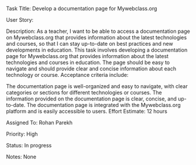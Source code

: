 Task Title: Develop a documentation page for Mywebclass.org

User Story: 

Description: As a teacher, I want to be able to access a documentation page on Mywebclass.org that provides information about the latest technologies and courses, so that I can stay up-to-date on best practices and new developments in education.
This task involves developing a documentation page for Mywebclass.org that provides information about the latest technologies and courses in education. The page should be easy to navigate and should provide clear and concise information about each technology or course. Acceptance criteria include:

The documentation page is well-organized and easy to navigate, with clear categories or sections for different technologies or courses.
The information provided on the documentation page is clear, concise, and up-to-date.
The documentation page is integrated with the Mywebclass.org platform and is easily accessible to users.
Effort Estimate: 12 hours

Assigned To: Rohan Parekh

Priority: High

Status: In progress

Notes: None